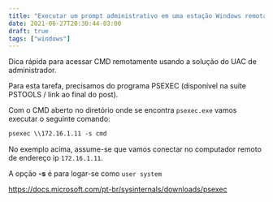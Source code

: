 ```yaml
---
title: "Executar um prompt administrativo em uma estação Windows remota"
date: 2021-06-27T20:30:44-03:00
draft: true
tags: ["windows"]
---
```


Dica rápida para acessar CMD remotamente usando a solução do UAC de administrador.

<!--more-->


Para esta tarefa, precisamos do programa PSEXEC (disponível na suite PSTOOLS / link ao final do post). 

Com o CMD aberto no diretório onde se encontra `psexec.exe` vamos executar o seguinte comando:

```html
psexec \\172.16.1.11 -s cmd
```
No exemplo acima, assume-se que vamos conectar no computador remoto de endereço ip `172.16.1.11`.

A opção **-s** é para logar-se como `user system`


https://docs.microsoft.com/pt-br/sysinternals/downloads/psexec
